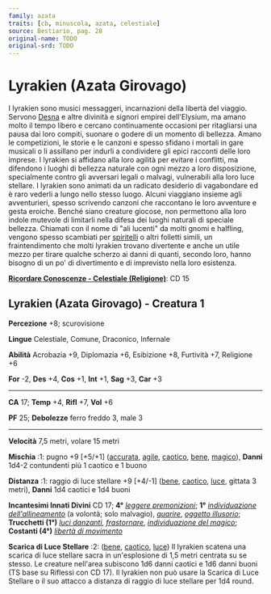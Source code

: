 ```yaml
---
family: azata
traits: [cb, minuscola, azata, celestiale]
source: Bestiario, pag. 28
original-name: TODO
original-srd: TODO
---
```


# Lyrakien (Azata Girovago)

I lyrakien sono musici messaggeri, incarnazioni della libertà del viaggio.
Servono [Desna](/divinità/desna) e altre divinità e signori empirei
dell'Elysium, ma amano molto il tempo libero e cercano continuamente occasioni
per ritagliarsi una pausa dai loro compiti, suonare o godere di un momento di
bellezza. Amano le competizioni, le storie e le canzoni e spesso sfidano i
mortali in gare musicali o li assillano per indurli a condividere gli epici
racconti delle loro imprese. I lyrakien si affidano alla loro agilità per
evitare i conflitti, ma difendono i luoghi di bellezza naturale con ogni mezzo a
loro disposizione, specialmente contro gli avversari legali o malvagi,
vulnerabili alla loro luce stellare. I lyrakien sono animati da un radicato
desiderio di vagabondare ed è raro vederli a lungo nello stesso luogo. Alcuni
viaggiano insieme agli avventurieri, spesso scrivendo canzoni che raccontano le
loro avventure e gesta eroiche. Benché siano creature giocose, non permettono
alla loro indole mutevole di limitarli nella difesa dei luoghi naturali di
speciale bellezza. Chiamati con il nome di "ali lucenti" da molti gnomi e
halfling, vengono spesso scambiati per [spiritelli](/tratti/spiritello) o altri
folletti simili, un fraintendimento che molti lyrakien trovano divertente e
anche un utile mezzo per tirare qualche scherzo ai danni di quanti, secondo
loro, hanno bisogno di un po' di divertimento e di imprevisto nella loro
esistenza.

**[Ricordare Conoscenze - Celestiale (Religione)](/azioni/ricordare-conoscenze)**:
CD 15

## Lyrakien (Azata Girovago) - Creatura 1

**Percezione** +8; scurovisione

**Lingue** Celestiale, Comune, Draconico, Infernale

**Abilità** Acrobazia +9, Diplomazia +6, Esibizione +8, Furtività +7, Religione
+6

**For** -2, **Des** +4, **Cos** +1, **Int** +1, **Sag** +3, **Car** +3

---

**CA** 17; **Temp** +4, **Rifl** +7, **Vol** +6

**PF** 25; **Debolezze** ferro freddo 3, male 3

---

**Velocità** 7,5 metri, volare 15 metri

**Mischia** :1: pugno +9 \[+5/+1] ([accurata](/tratti/accurata),
[agile](/tratti/agile), [caotico](/tratti/caotico), [bene](/tratti/bene),
[magico](/tratti/magico)), **Danni** 1d4-2 contundenti più 1 caotico e 1 buono

**Distanza** :1: raggio di luce stellare +9 \[+4/-1] ([bene](/tratti/bene),
[caotico](/tratti/caotico), [luce](/tratti/luce), gittata 3 metri), **Danni**
1d4 caotici e 1d4 buoni

**Incantesimi Innati Divini** CD 17; **4°**
_[leggere premonizioni](/incantesimi/leggere-premonizioni)_; **1°**
_[individuazione dell'allineamento](/incantesimi/individuazione-dellallineamento)_
(a volontà; solo malvagio), _[guarire](/incantesimi/guarire)_,
_[oggetto illusorio](/incantesimi/oggetto-illusorio)_; **Trucchetti (1°)**
_[luci danzanti](/incantesimi/luci-danzanti)_,
_[frastornare](/incantesimi/frastornare)_,
_[individuazione del magico](/incantesimi/individuazione-del-magico)_;
**Costanti (4°)** _[libertà di movimento](/incantesimi/liberta-di-movimento)_

**Scarica di Luce Stellare** :2: ([bene](/tratti/bene),
[caotico](/tratti/caotico), [luce](/tratti/luce)) Il lyrakien scatena una
scarica di luce stellare sacra in un'esplosione di 1,5 metri centrata su se
stesso. Le creature nell'area subiscono 1d6 danni caotici e 1d6 danni buoni (TS
base su Riflessi con CD 17). Il lyrakien non può usare la Scarica di Luce
Stellare o il suo attacco a distanza di raggio di luce stellare per 1d4 round.
